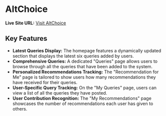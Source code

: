 # AltChoice

**Live Site URL:** [Visit AltChoice](https://alt-choice.web.app)

## Key Features

- **Latest Queries Display:** The homepage features a dynamically updated section that displays the latest six queries added by users.
- **Comprehensive Queries:**  A dedicated "Queries" page allows users to browse through all the queries that have been added to the system.
- **Personalized Recommendations Tracking:** The "Recommendation for Me" page is tailored to show users how many recommendations they have received for their queries.
- **User-Specific Query Tracking:** On the "My Queries" page, users can view a list of all the queries they have posted.
- **User Contribution Recognition:** The "My Recommendations" page showcases the number of recommendations each user has given to others.




